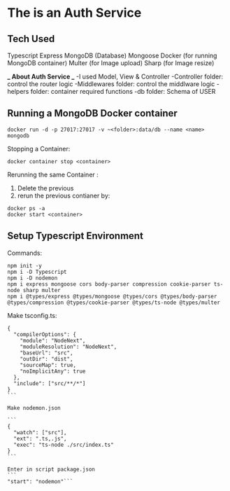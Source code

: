 # The is an Auth Service

## Tech Used

Typescript
Express
MongoDB (Database)
Mongoose
Docker (for running MongoDB container)
Multer (for Image upload)
Sharp (for Image resize)

**_ About Auth Service _**
-I used Model, View & Controller
-Controller folder: control the router logic
-Middlewares folder: control the middlware logic
-helpers folder: container required functions
-db folder: Schema of USER

## Running a MongoDB Docker container

```
docker run -d -p 27017:27017 -v ~<folder>:data/db --name <name> mongodb
```

Stopping a Container:

```
docker container stop <container>
```

Rerunning the same Container :

1. Delete the previous
2. rerun the previous contianer by:

```
docker ps -a
docker start <container>
```

## Setup Typescript Environment

Commands:

```
npm init -y
npm i -D Typescript
npm i -D nodemon
npm i express mongoose cors body-parser compression cookie-parser ts-node sharp multer
npm i @types/express @types/mongoose @types/cors @types/body-parser @types/compression @types/cookie-parser @types/ts-node @types/multer

```

Make tsconfig.ts:

````
{
  "compilerOptions": {
    "module": "NodeNext",
    "moduleResolution": "NodeNext",
    "baseUrl": "src",
    "outDir": "dist",
    "sourceMap": true,
    "noImplicitAny": true
  },
  "include": ["src/**/*"]
}
```

Make nodemon.json

```
{
  "watch": ["src"],
  "ext": ".ts,.js",
  "exec": "ts-node ./src/index.ts"
}
```

Enter in script package.json
```
"start": "nodemon"```
````
